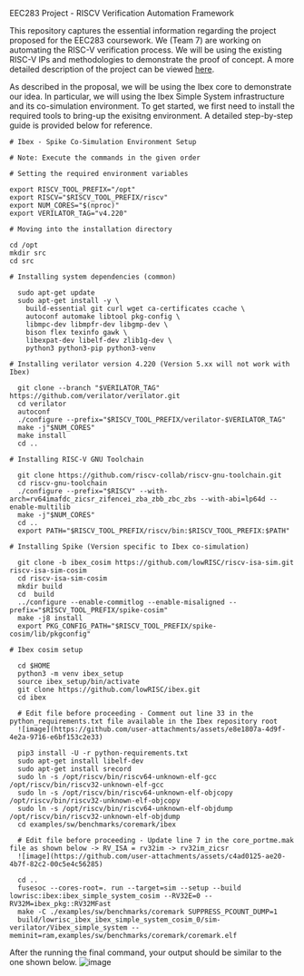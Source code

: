 EEC283 Project - RISCV Verification Automation Framework

This repository captures the essential information regarding the project proposed for the EEC283 coursework. We (Team 7) are working on automating the RISC-V verification process. We will be using the existing RISC-V IPs and methodologies to demonstrate the proof of concept. A more detailed description of the project can be viewed [here](https://github.com/pavandheerajkota/EEC283_RISCV_Verification_Automation_Framework/blob/640b9225b172323abeb22027dcffc70e9e568391/EEC_283_Project_Proposal%20-%20Group7.pdf).

As described in the proposal, we will be using the Ibex core to demonstrate our idea. In particular, we will using the Ibex Simple System infrastructure and its co-simulation environment. To get started, we first need to install the required tools to bring-up the exisitng environment. A detailed step-by-step guide is provided below for reference.

```
# Ibex - Spike Co‑Simulation Environment Setup

# Note: Execute the commands in the given order

# Setting the required environment variables

export RISCV_TOOL_PREFIX="/opt"
export RISCV="$RISCV_TOOL_PREFIX/riscv"
export NUM_CORES="$(nproc)" 
export VERILATOR_TAG="v4.220"

# Moving into the installation directory

cd /opt
mkdir src
cd src

# Installing system dependencies (common)

  sudo apt-get update
  sudo apt-get install -y \
    build-essential git curl wget ca-certificates ccache \
    autoconf automake libtool pkg-config \
    libmpc-dev libmpfr-dev libgmp-dev \
    bison flex texinfo gawk \
    libexpat-dev libelf-dev zlib1g-dev \
    python3 python3-pip python3-venv

# Installing verilator version 4.220 (Version 5.xx will not work with Ibex)

  git clone --branch "$VERILATOR_TAG" https://github.com/verilator/verilator.git
  cd verilator
  autoconf
  ./configure --prefix="$RISCV_TOOL_PREFIX/verilator-$VERILATOR_TAG"
  make -j"$NUM_CORES"
  make install
  cd ..

# Installing RISC-V GNU Toolchain

  git clone https://github.com/riscv-collab/riscv-gnu-toolchain.git
  cd riscv-gnu-toolchain
  ./configure --prefix="$RISCV" --with-arch=rv64imafdc_zicsr_zifencei_zba_zbb_zbc_zbs --with-abi=lp64d --enable-multilib
  make -j"$NUM_CORES"
  cd ..
  export PATH="$RISCV_TOOL_PREFIX/riscv/bin:$RISCV_TOOL_PREFIX:$PATH"

# Installing Spike (Version specific to Ibex co-simulation)

  git clone -b ibex_cosim https://github.com/lowRISC/riscv-isa-sim.git riscv-isa-sim-cosim
  cd riscv-isa-sim-cosim
  mkdir build
  cd  build
  ../configure --enable-commitlog --enable-misaligned --prefix="$RISCV_TOOL_PREFIX/spike-cosim"
  make -j8 install
  export PKG_CONFIG_PATH="$RISCV_TOOL_PREFIX/spike-cosim/lib/pkgconfig"

# Ibex cosim setup

  cd $HOME
  python3 -m venv ibex_setup
  source ibex_setup/bin/activate
  git clone https://github.com/lowRISC/ibex.git
  cd ibex

  # Edit file before proceeding - Comment out line 33 in the python_requirements.txt file available in the Ibex repository root
  ![image](https://github.com/user-attachments/assets/e8e1807a-4d9f-4e2a-9716-e6bf153c2e33)

  pip3 install -U -r python-requirements.txt
  sudo apt-get install libelf-dev
  sudo apt-get install srecord
  sudo ln -s /opt/riscv/bin/riscv64-unknown-elf-gcc /opt/riscv/bin/riscv32-unknown-elf-gcc
  sudo ln -s /opt/riscv/bin/riscv64-unknown-elf-objcopy /opt/riscv/bin/riscv32-unknown-elf-objcopy
  sudo ln -s /opt/riscv/bin/riscv64-unknown-elf-objdump /opt/riscv/bin/riscv32-unknown-elf-objdump
  cd examples/sw/benchmarks/coremark/ibex

  # Edit file before proceeding - Update line 7 in the core_portme.mak file as shown below -> RV_ISA = rv32im -> rv32im_zicsr
  ![image](https://github.com/user-attachments/assets/c4ad0125-ae20-4b7f-82c2-00c5e4c56285)

  cd ..
  fusesoc --cores-root=. run --target=sim --setup --build lowrisc:ibex:ibex_simple_system_cosim --RV32E=0 --RV32M=ibex_pkg::RV32MFast
  make -C ./examples/sw/benchmarks/coremark SUPPRESS_PCOUNT_DUMP=1
  build/lowrisc_ibex_ibex_simple_system_cosim_0/sim-verilator/Vibex_simple_system --meminit=ram,examples/sw/benchmarks/coremark/coremark.elf
```
After the running the final command, your output should be similar to the one shown below.
![image](https://github.com/user-attachments/assets/ef2f6a55-3900-4241-a7b3-5de68f9ea094)
